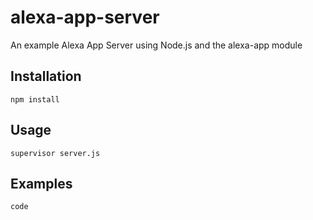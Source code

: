 alexa-app-server
================

An example Alexa App Server using Node.js and the alexa-app module

## Installation

	npm install

## Usage

	supervisor server.js

## Examples

	code
